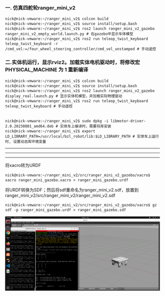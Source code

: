
### 一. 仿真四舵轮ranger_mini_v2
```
nick@nick-vmware:~/ranger_mini_v2$ colcon build
nick@nick-vmware:~/ranger_mini_v2$ source install/setup.bash
nick@nick-vmware:~/ranger_mini_v2$ ros2 launch ranger_mini_v2_gazebo ranger_mini_v2_empty_world.launch.py # 在gazebo中显示车体模型
nick@nick-vmware:~/ranger_mini_v2$ ros2 run teleop_twist_keyboard teleop_twist_keyboard -r /cmd_vel:=/four_wheel_steering_controller/cmd_vel_unstamped # 手动遥控
```

### 二.实体机运行，显示rviz2。加载实体电机驱动时，将修改宏 PHYSICAL_MACHINE 为 1 重新编译
```
nick@nick-vmware:~/ranger_mini_v2$ colcon build
nick@nick-vmware:~/ranger_mini_v2$ source install/setup.bash
nick@nick-vmware:~/ranger_mini_v2$ ros2 launch ranger_mini_v2_gazebo display_real.launch.py # 显示实体机模型，并加载实际物理驱动
nick@nick-vmware:~/ranger_mini_v2$ ros2 run teleop_twist_keyboard teleop_twist_keyboard # 手动遥控


nick@nick-vmware:~/ranger_mini_v2$ sudo dpkg -i libmotor-driver-2.0.20230801_amd64.deb # 实体车上编译时，需要将库安装
nick@nick-vmware:~/ranger_mini_v2$ export LD_LIBRARY_PATH=/usr/local/bzl_robot/lib:$LD_LIBRARY_PATH # 实体车上运行时, 设置动态库环境变量
```

--------------
--------------
--------------

将xacro转为URDF
```
nick@nick-vmware:~/ranger_mini_v2/src/ranger_mini_v2_gazebo/xacro$ xacro ranger_mini_gazebo.xacro > ranger_mini_gazebo.urdf
```
将URDF转换为SDF；然后将sdf重命名为ranger_mini_v2.sdf，放置到ranger_mini_v2/src/ranger_mini_v2/ranger_mini_v2.sdf
```
nick@nick-vmware:~/ranger_mini_v2/src/ranger_mini_v2_gazebo/xacro$ gz sdf -p ranger_mini_gazebo.urdf > ranger_mini_gazebo.sdf
```

![松灵四舵轮机器人RangerMini2](./doc/simulation_gazebo.png)


